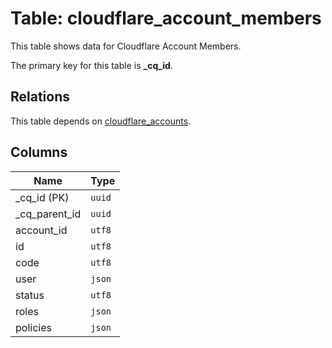 # Table: cloudflare_account_members

This table shows data for Cloudflare Account Members.

The primary key for this table is **_cq_id**.

## Relations

This table depends on [cloudflare_accounts](cloudflare_accounts).

## Columns

| Name          | Type          |
| ------------- | ------------- |
|_cq_id (PK)|`uuid`|
|_cq_parent_id|`uuid`|
|account_id|`utf8`|
|id|`utf8`|
|code|`utf8`|
|user|`json`|
|status|`utf8`|
|roles|`json`|
|policies|`json`|